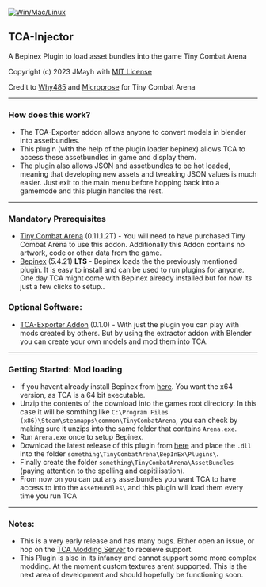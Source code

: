 [![Win/Mac/Linux](https://img.shields.io/badge/platform-windows%20%7C%20macos%20%7C%20linux-informational)]()
## TCA-Injector
A Bepinex Plugin to load asset bundles into the game Tiny Combat Arena

Copyright (c) 2023 JMayh with [MIT License](https://github.com/DuckMallard/TCA-Injector/blob/master/LICENSE.txt)

Credit to [Why485](https://twitter.com/Why485) and [Microprose](https://www.microprose.com/games/tiny-combat-arena/) for Tiny Combat Arena
___
### How does this work?
- The TCA-Exporter addon allows anyone to convert models in blender into assetbundles.
- This plugin (with the help of the plugin loader bepinex) allows TCA to access these assetbundles in game and display them.
- The plugin also allows JSON and assetbundles to be hot loaded, meaning that developing new assets and tweaking JSON values is much easier. Just exit to the main menu before hopping back into a gamemode and this plugin handles the rest.
___
### Mandatory Prerequisites
- [Tiny Combat Arena](https://store.steampowered.com/app/1347550/Tiny_Combat_Arena/) (0.11.1.2T) - You will need to have purchased Tiny Combat Arena to use this addon. Additionally this Addon contains no artwork, code or other data from the game.
- [Bepinex](https://github.com/BepInEx/BepInEx/releases) (5.4.21) **LTS** - Bepinex loads the the previously mentioned plugin. It is easy to install and can be used to run plugins for anyone. One day TCA might come with Bepinex already installed but for now its just a few clicks to setup..
### Optional Software:
- [TCA-Exporter Addon](https://github.com/DuckMallard/TCA-Exporter) (0.1.0) - With just the plugin you can play with mods created by others. But by using the extractor addon with Blender you can create your own models and mod them into TCA.
___
### Getting Started: Mod loading
- If you havent already install Bepinex from [here](https://github.com/BepInEx/BepInEx/releases). You want the x64 version, as TCA is a 64 bit executable.
- Unzip the contents of the download into the games root directory. In this case it will be somthing like `C:\Program Files (x86)\Steam\steamapps\common\TinyCombatArena`, you can check by making sure it unzips into the same folder that contains `Arena.exe`.
- Run `Arena.exe` once to setup Bepinex.
- Download the latest release of this plugin from [here](https://github.com/DuckMallard/TCA-Injector/releases/Latest) and place the `.dll` into the folder `something\TinyCombatArena\BepInEx\Plugins\`.
- Finally create the folder `something\TinyCombatArena\AssetBundles` (paying attention to the spelling and capitilisation). 
- From now on you can put any assetbundles you want TCA to have access to into the `AssetBundles\` and this plugin will load them every time you run TCA
___
### Notes:
- This is a very early release and has many bugs. Either open an issue, or hop on the [TCA Modding Server](https://discord.gg/D5ScNgcTJh) to receieve support.
- This Plugin is also in its infancy and cannot support some more complex modding. At the moment custom textures arent supported. This is the next area of development and should hopefully be functioning soon.
